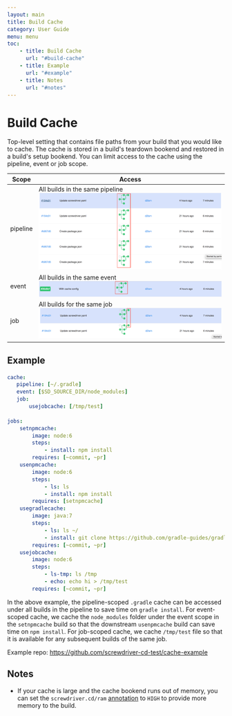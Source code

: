 ```yaml
---
layout: main
title: Build Cache
category: User Guide
menu: menu
toc:
    - title: Build Cache
      url: "#build-cache"
    - title: Example
      url: "#example"
    - title: Notes
      url: "#notes"
---
```

# Build Cache
Top-level setting that contains file paths from your build that you would like to cache. The cache is stored in a build's teardown bookend and restored in a build's setup bookend. You can limit access to the cache using the pipeline, event or job scope.

| Scope  | Access |
|---|---|
| pipeline  | All builds in the same pipeline ![pipeline-scope](../assets/pipeline-scope.png)  |
| event  | All builds in the same event ![event-scope](../assets/event-scope.png) |
| job  | All builds for the same job ![job-scope](../assets/job-scope.png) |

## Example

```yaml
cache:
   pipeline: [~/.gradle]
   event: [$SD_SOURCE_DIR/node_modules]
   job:
       usejobcache: [/tmp/test]

jobs:
    setnpmcache:
        image: node:6
        steps:
            - install: npm install
        requires: [~commit, ~pr]
    usenpmcache:
        image: node:6
        steps:
            - ls: ls
            - install: npm install
        requires: [setnpmcache]
    usegradlecache:
        image: java:7
        steps:
            - ls: ls ~/
            - install: git clone https://github.com/gradle-guides/gradle-site-plugin.git && cd gradle-site-plugin && ./gradlew build
        requires: [~commit, ~pr]
    usejobcache:
        image: node:6
        steps:
            - ls-tmp: ls /tmp
            - echo: echo hi > /tmp/test
        requires: [~commit, ~pr]
```

In the above example, the pipeline-scoped `.gradle` cache can be accessed under all builds in the pipeline to save time on `gradle install`. For event-scoped cache, we cache the `node_modules` folder under the event scope in the `setnpmcache` build so that the downstream `usenpmcache` build can save time on `npm install`. For job-scoped cache, we cache `/tmp/test` file so that it is available for any subsequent builds of the same job.

Example repo: https://github.com/screwdriver-cd-test/cache-example

## Notes
- If your cache is large and the cache bookend runs out of memory, you can set the `screwdriver.cd/ram` [annotation](./annotations.md) to `HIGH` to provide more memory to the build.

